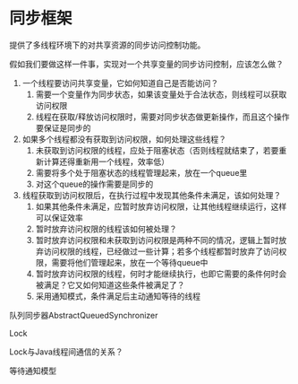 # 同步框架

提供了多线程环境下的对共享资源的同步访问控制功能。

假如我们要做这样一件事，实现对一个共享变量的同步访问控制，应该怎么做？

1. 一个线程要访问共享变量，它如何知道自己是否能访问？
   1. 需要一个变量作为同步状态，如果该变量处于合法状态，则线程可以获取访问权限
   2. 线程在获取/释放访问权限时，需要对同步状态做更新操作，而且这个操作要保证是同步的
2. 如果多个线程都没有获取到访问权限，如何处理这些线程？
   1. 未获取到访问权限的线程，应处于阻塞状态（否则线程就结束了，若要重新计算还得重新用一个线程，效率低）
   2. 需要将多个处于阻塞状态的线程管理起来，放在一个queue里
   3. 对这个queue的操作需要是同步的
3. 线程获取到访问权限后，在执行过程中发现其他条件未满足，该如何处理？
   1. 如果其他条件未满足，应暂时放弃访问权限，让其他线程继续运行，这样可以保证效率
   2. 暂时放弃访问权限的线程该如何被处理？
   3. 暂时放弃访问权限和未获取到访问权限是两种不同的情况，逻辑上暂时放弃访问权限的线程，已经做过一些计算；若多个线程都暂时放弃了访问权限，需要将他们管理起来，放在一个等待queue中
   4. 暂时放弃访问权限的线程，何时才能继续执行，也即它需要的条件何时会被满足？它又如何知道这些条件被满足了？
   5. 采用通知模式，条件满足后主动通知等待的线程

队列同步器AbstractQueuedSynchronizer

Lock

Lock与Java线程间通信的关系？

等待通知模型

